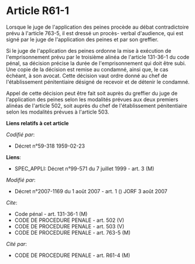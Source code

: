 # Article R61-1

Lorsque le juge de l'application des peines procède au débat contradictoire prévu à l'article 763-5, il est dressé un procès-
verbal d'audience, qui est signé par le juge de l'application des peines et par son greffier.

Si le juge de l'application des peines ordonne la mise à exécution de l'emprisonnement prévu par le troisième alinéa de
l'article 131-36-1 du code pénal, sa décision précise la durée de l'emprisonnement qui doit être subi. Une copie de la
décision est remise au condamné, ainsi que, le cas échéant, à son avocat. Cette décision vaut ordre donné au chef de
l'établissement pénitentiaire désigné de recevoir et de détenir le condamné.

Appel de cette décision peut être fait soit auprès du greffier du juge de l'application des peines selon les modalités
prévues aux deux premiers alinéas de l'article 502, soit auprès du chef de l'établissement pénitentiaire selon les modalités
prévues à l'article 503.

**Liens relatifs à cet article**

_Codifié par_:

  - Décret n°59-318 1959-02-23

**Liens**:

  - SPEC_APPLI: Décret n°99-571 du 7 juillet 1999 - art. 3 (M)

_Modifié par_:

  - Décret n°2007-1169 du 1 août 2007 - art. 1 () JORF 3 août 2007

_Cite_:

  - Code pénal - art. 131-36-1 (M)
  - CODE DE PROCEDURE PENALE - art. 502 (V)
  - CODE DE PROCEDURE PENALE - art. 503 (V)
  - CODE DE PROCEDURE PENALE - art. 763-5 (M)

_Cité par_:

  - CODE DE PROCEDURE PENALE - art. R61-4 (M)
